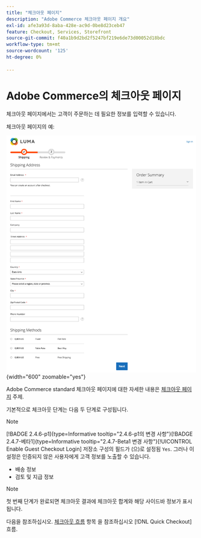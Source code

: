 ```yaml
---
title: "체크아웃 페이지"
description: "Adobe Commerce 체크아웃 페이지 개요"
exl-id: afe3a93d-8aba-428e-ac9d-0be8d23ceb47
feature: Checkout, Services, Storefront
source-git-commit: f40a1b9d2bd2f5247bf219e6de73d00052d18bdc
workflow-type: tm+mt
source-wordcount: '125'
ht-degree: 0%

---
```


# Adobe Commerce의 체크아웃 페이지

체크아웃 페이지에서는 고객이 주문하는 데 필요한 정보를 입력할 수 있습니다.

체크아웃 페이지의 예:

![체크아웃 페이지](assets/checkout-page.png){width="600" zoomable="yes"}

Adobe Commerce standard 체크아웃 페이지에 대한 자세한 내용은 [체크아웃 페이지](https://docs.magento.com/user-guide/quick-tour/checkout-page.html) 주제.

기본적으로 체크아웃 단계는 다음 두 단계로 구성됩니다.

>[!NOTE]
>
> [!BADGE 2.4.6-p1]{type=Informative tooltip="2.4.6-p1의 변경 사항"}[!BADGE 2.4.7-베타1]{type=Informative tooltip="2.4.7-Beta1 변경 사항"}[!UICONTROL Enable Guest Checkout Login] 저장소 구성의 필드가 (으)로 설정됨 `Yes`. 그러나 이 설정은 인증되지 않은 사용자에게 고객 정보를 노출할 수 있습니다.

- 배송 정보
- 검토 및 지급 정보

>[!NOTE]
>
첫 번째 단계가 완료되면 체크아웃 결과에 체크아웃 합계와 해당 사이드바 정보가 표시됩니다.

다음을 참조하십시오. [체크아웃 흐름](../quick-checkout/checkout-flow.md) 항목 을 참조하십시오 [!DNL Quick Checkout] 흐름.
